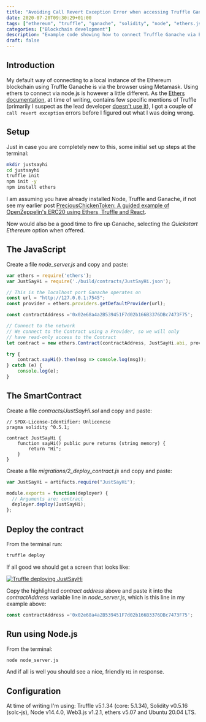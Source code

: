```yaml
---
title: "Avoiding Call Revert Exception Error when accessing Truffle Ganache via Ethers in Node"
date: 2020-07-20T09:30:29+01:00
tags: ["ethereum", "truffle", "ganache", "solidity", "node", "ethers.js"]
categories: ["Blockchain development"]
description: "Example code showing how to connect Truffle Ganache via Ethers in Node."
draft: false
---
```


## Introduction

My default way of connecting to a local instance of the Ethereum blockchain using Truffle Ganache is via the browser using Metamask.  Using ethers to connect via node.js is however a little different.  As the [Ethers documentation](https://docs.ethers.io/v5/), at time of writing, contains few specific mentions of Truffle (primarily I suspect as the lead developer [doesn't use it](https://github.com/ethers-io/ethers.js/issues/71#issuecomment-441057904)), I got a couple of `call revert exception` errors before I figured out what I was doing wrong.

## Setup

Just in case you are completely new to this, some initial set up steps at the terminal:

```bash
mkdir justsayhi
cd justsayhi
truffle init
npm init -y
npm install ethers
```

I am assuming you have already installed Node, Truffle and Ganache, if not see my earlier post [PreciousChickenToken: A guided example of OpenZeppelin's ERC20 using Ethers, Truffle and React](https://www.preciouschicken.com/blog/posts/openzeppelin-erc20-using-ethers-truffle-and-react/).

Now would also be a good time to fire up Ganache, selecting the *Quickstart Ethereum* option when offered.

## The JavaScript

Create a file *node_server.js* and copy and paste:

```javascript
var ethers = require('ethers');
var JustSayHi = require('./build/contracts/JustSayHi.json');

// This is the localhost port Ganache operates on
const url = "http://127.0.0.1:7545";
const provider = ethers.providers.getDefaultProvider(url);

const contractAddress ='0x02e68a4a2B539451F7d02b166B3376DBc7473F75';

// Connect to the network
// We connect to the Contract using a Provider, so we will only
// have read-only access to the Contract
let contract = new ethers.Contract(contractAddress, JustSayHi.abi, provider);

try {
	contract.sayHi().then(msg => console.log(msg));
} catch (e) {
	console.log(e);
}
```

## The SmartContract

Create a file *contracts/JustSayHi.sol* and copy and paste:

```solidity
// SPDX-License-Identifier: Unlicencse
pragma solidity ^0.5.1;

contract JustSayHi {
    function sayHi() public pure returns (string memory) {
        return "Hi";
    }
}
```

Create a file *migrations/2_deploy_contract.js* and copy and paste:

```javascript
var JustSayHi = artifacts.require("JustSayHi");

module.exports = function(deployer) {
  // Arguments are: contract
  deployer.deploy(JustSayHi);
};
```

## Deploy the contract

From the terminal run:

```bash
truffle deploy
```

If all good we should get a screen that looks like:

[![Truffle deploying JustSayHi](https://www.preciouschicken.com/blog/images/just_say_hi_truffle_deploy.png)](https://www.preciouschicken.com/blog/images/just_say_hi_truffle_deploy.png)

Copy the highlighted *contract address* above and paste it into the *contractAddress* variable line in *node_server.js*, which is this line in my example above:

```javascript
const contractAddress ='0x02e68a4a2B539451F7d02b166B3376DBc7473F75';
```

## Run using Node.js

From the terminal:

```bash
node node_server.js
```

And if all is well you should see a nice, friendly `Hi` in response.

## Configuration

At time of writing I'm using: Truffle v5.1.34 (core: 5.1.34), Solidity v0.5.16 (solc-js),  Node v14.4.0, Web3.js v1.2.1, ethers v5.07 and Ubuntu 20.04 LTS.



